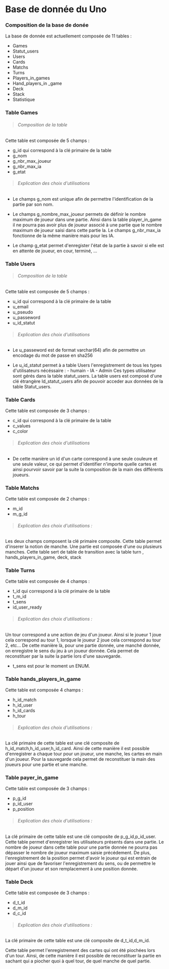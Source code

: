 # Base de donnée du Uno

### Composition de la base de donée 

La base de donnée est actuellement composée de 11 tables :

- Games
- Statut_users
- Users
- Cards
- Matchs
- Turns
- Players_in_games
- Hand_players_in _game
- Deck
- Stack
- Statistique

### Table Games

>###### Composition de la table 

Cette table est composée de 5 champs : 
- g_id qui correspond à la clé primaire de la table 
- g_nom 
- g_nbr_max_joueur
- g_nbr_max_ia
- g_etat

>###### Explication des choix d'utilisations

- Le champs g_nom est unique afin de permettre l'identification de la partie par son nom. 

- Le champs g_nombre_max_joueur permets de définir le nombre maximum de joueur dans une partie. Ainsi dans la table player_in_game il ne pourra pas avoir plus de joueur associé à une partie que le nombre maximum de joueur saisi dans cette partie la. Le champs g_nbr_max_ia fonctionne de la même manière mais pour les IA. 

- Le champ g_etat permet d'enregister l'état de la partie à savoir si elle est en attente de joueur, en cour, terminé, ... 


### Table Users

>###### Composition de la table 

Cette table est composée de 5 champs : 
- u_id qui correspond à la clé primaire de la table 
- u_email
- u_pseudo
- u_passeword
- u_id_statut

>###### Explication des choix d'utilisations

- Le u_passeword est de format varchar(64) afin de permettre un encodage du mot de passe en sha256

- Le u_id_statut permet à a table Users  l'enregistrement de tous les types d'utilisateurs nécéssaire : 
		- humain
		- IA
		- Admin 
Ces types utilisateur sont gérés dans la table statut_users. La table users est composé d'une clé étrangère Id_statut_users afin de pouvoir acceder aux données de la table Statut_users. 

### Table Cards

Cette table est composée de 3 champs : 
- c_id qui correspond à la clé primaire de la table 
- c_values
- c_color

>###### Explication des choix d'utilisations
 
 - De cette manière un id d'un carte correspond à une seule couleure et une seule valeur, ce qui permet d'identifier n'importe quelle cartes et ainsi pourvoir savoir par la suite la composition de la main des différents joueurs. 

 ### Table Matchs

 Cette table est composée de 2 champs :
 - m_id
 - m_g_id

 >###### Explication des choix d'utilisations : 

Les deux champs composent la clé primaire composite. Cette table permet d'inserer la notion de manche. Une partie est composée d'une ou plusieurs manches. Cette table sert de table de transition avec la table turn , hands_players_in_game, deck, stack

 ### Table Turns

Cette table est composée de 4 champs : 
- t_id qui correspond à la clé primaire de la table 
- t_m_id
- t_sens
- id_user_ready

>###### Explication des choix d'utilisations : 

Un tour correspond a une action de jeu d'un joueur. Ainsi si le joueur 1 joue cela correspond au tour 1, lorsque le joueur 2 joue cela correspond au tour 2, etc... De cette manière là, pour une partie donnée, une manché donnée, on enregistre le sens du jeu à un joueur donnée. Cela permet de reconstituer par la suite la partie lors d'une sauvegarde. 

- t_sens est pour le moment un ENUM. 

### Table hands_players_in_game

Cette table est composée 4 champs : 
- h_id_match
- h_id_user
- h_id_cards
- h_tour

>###### Explication des choix d'utilisations : 

La clé primaire de cette table est une clé composite de h_id_match,h_id_user,h_id_card. 
Ainsi de cette manière il est possible d'enregistrer a chaque tour pour un joueur, une manche, les cartes en main d'un joueur. Pour la sauvegarde cela permet de reconstituer la main des joueurs pour une partie et une manche. 

### Table payer_in_game

Cette table est composée de 3 champs : 
- p_g_id
- p_id_user
- p_position

>###### Explication des choix d'utilisations : 

La clé primaire de cette table est une clé composite de p_g_id,p_id_user. 
Cette table permet d'enregistrer les utilisateurs présents dans une partie. Le nombre de joueur dans cette table pour une partie donnée ne pourra pas dépasser le nombre de joueur maximum saisie précédement. 
De plus, l'enregistrement de la position permet d'avoir le joueur qui est entrain de jouer ainsi que de favoriser l'enregistrement du sens, ou de permettre le départ d'un joueur et son remplacement à une position donnée.  


### Table Deck 

Cette table est composée de 3 champs : 
- d_t_id
- d_m_id
- d_c_id 

>###### Explication des choix d'utilisations : 

La clé primaire de cette table est une clé composite de d_t_id,d_m_id. 

Cette table permet l'enregistrement des cartes qui ont été piochées lors d'un tour. Ainsi, de cette manière il est possible de reconstituer la partie en sachant qui a piocher quoi à quel tour, de quel manche de quel partie. 

